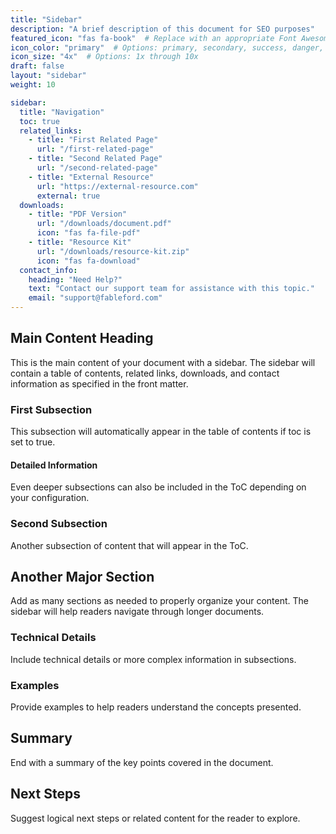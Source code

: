 ```yaml
---
title: "Sidebar"
description: "A brief description of this document for SEO purposes"
featured_icon: "fas fa-book"  # Replace with an appropriate Font Awesome icon
icon_color: "primary"  # Options: primary, secondary, success, danger, warning, info
icon_size: "4x"  # Options: 1x through 10x
draft: false
layout: "sidebar"
weight: 10

sidebar:
  title: "Navigation"
  toc: true
  related_links:
    - title: "First Related Page"
      url: "/first-related-page"
    - title: "Second Related Page"
      url: "/second-related-page"
    - title: "External Resource"
      url: "https://external-resource.com"
      external: true
  downloads:
    - title: "PDF Version"
      url: "/downloads/document.pdf"
      icon: "fas fa-file-pdf"
    - title: "Resource Kit"
      url: "/downloads/resource-kit.zip"
      icon: "fas fa-download"
  contact_info:
    heading: "Need Help?"
    text: "Contact our support team for assistance with this topic."
    email: "support@fableford.com"
---
```


## Main Content Heading

This is the main content of your document with a sidebar. The sidebar will contain a table of contents, related links, downloads, and contact information as specified in the front matter.

### First Subsection

This subsection will automatically appear in the table of contents if toc is set to true.

#### Detailed Information

Even deeper subsections can also be included in the ToC depending on your configuration.

### Second Subsection

Another subsection of content that will appear in the ToC.

## Another Major Section

Add as many sections as needed to properly organize your content. The sidebar will help readers navigate through longer documents.

### Technical Details

Include technical details or more complex information in subsections.

### Examples

Provide examples to help readers understand the concepts presented.

## Summary

End with a summary of the key points covered in the document.

## Next Steps

Suggest logical next steps or related content for the reader to explore.